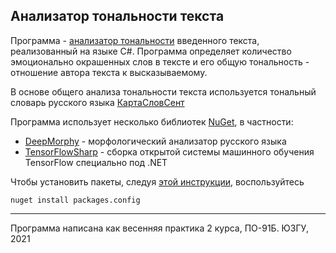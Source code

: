 ## Анализатор тональности текста
Программа - [анализатор тональности](https://ru.wikipedia.org/wiki/Анализ_тональности_текста) введенного текста, реализованный на языке C#. 
Программа определяет количество эмоционально окрашенных слов в тексте и его общую тональность - отношение автора текста к высказываемому.

В основе общего анализа тональности текста используется тональный словарь русского языка [КартаСловСент](https://github.com/dkulagin/kartaslov/tree/master/dataset/emo_dict)

Программа использует несколько библиотек [NuGet](https://www.nuget.org), в частности:
* [DeepMorphy](https://www.nuget.org/packages/DeepMorphy/) - морфологический анализатор русского языка
* [TensorFlowSharp](https://www.nuget.org/packages/TensorFlowSharp/) - сборка открытой системы машинного обучения TensorFlow специально под .NET


Чтобы установить пакеты, следуя [этой инструкции](https://docs.microsoft.com/ru-ru/nuget/consume-packages/install-use-packages-nuget-cli), воспользуйтесь

`nuget install packages.config`

---
Программа написана как весенняя практика 2 курса, ПО-91Б. ЮЗГУ, 2021
